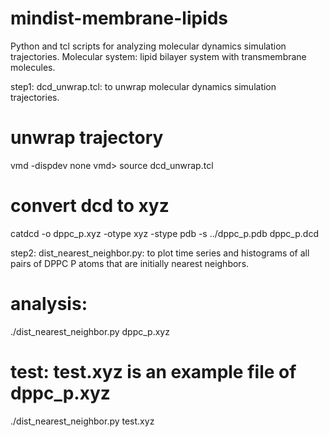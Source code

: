 # mindist-membrane-lipids


Python and tcl scripts for analyzing molecular dynamics simulation trajectories.
Molecular system: lipid bilayer system with transmembrane molecules.


step1:
   dcd_unwrap.tcl: to unwrap molecular dynamics simulation trajectories.

   # unwrap trajectory
   vmd -dispdev none
   vmd> source dcd_unwrap.tcl

   # convert dcd to xyz
   catdcd -o dppc_p.xyz -otype xyz -stype pdb -s ../dppc_p.pdb  dppc_p.dcd


step2: 
   dist_nearest_neighbor.py: to plot time series and histograms of all pairs of DPPC P atoms that are initially nearest neighbors.

   # analysis:
   ./dist_nearest_neighbor.py dppc_p.xyz

   # test: test.xyz is an example file of dppc_p.xyz
   ./dist_nearest_neighbor.py test.xyz
